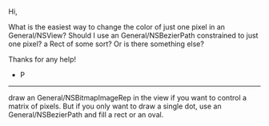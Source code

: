 

Hi,

What is the easiest way to change the color of just one pixel in an General/NSView? Should I use an General/NSBezierPath constrained to just one pixel? a Rect of some sort? Or is there something else?

Thanks for any help!

- P

----

draw an General/NSBitmapImageRep in the view if you want to control a matrix of pixels. But if you only want to draw a single dot, use an General/NSBezierPath and fill a rect or an oval.